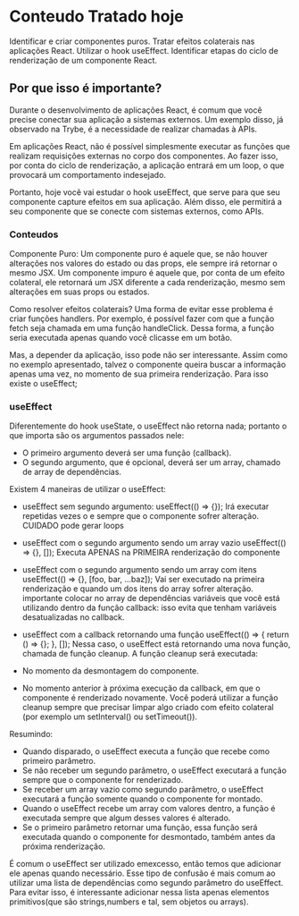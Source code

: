 # Conteudo Tratado hoje

Identificar e criar componentes puros.
Tratar efeitos colaterais nas aplicações React.
Utilizar o hook useEffect.
Identificar etapas do ciclo de renderização de um componente React.

## Por que isso é importante?

Durante o desenvolvimento de aplicações React, é comum que você precise conectar sua aplicação a sistemas externos. Um exemplo disso, já observado na Trybe, é a necessidade de realizar chamadas à APIs.

Em aplicações React, não é possível simplesmente executar as funções que realizam requisições externas no corpo dos componentes. Ao fazer isso, por conta do ciclo de renderização, a aplicação entrará em um loop, o que provocará um comportamento indesejado.

Portanto, hoje você vai estudar o hook useEffect, que serve para que seu componente capture efeitos em sua aplicação. Além disso, ele permitirá a seu componente que se conecte com sistemas externos, como APIs.

### Conteudos

Componente Puro:
Um componente puro é aquele que, se não houver alterações nos valores do estado ou das props, ele sempre irá retornar o mesmo JSX.
Um componente impuro é aquele que, por conta de um efeito colateral, ele retornará um JSX diferente a cada renderização, mesmo sem alterações em suas props ou estados.

Como resolver efeitos colaterais?
Uma forma de evitar esse problema é criar funções handlers. Por exemplo, é possível fazer com que a função fetch seja chamada em uma função handleClick. Dessa forma, a função seria executada apenas quando você clicasse em um botão.

Mas, a depender da aplicação, isso pode não ser interessante. Assim como no exemplo apresentado, talvez o componente queira buscar a informação apenas uma vez, no momento de sua primeira renderização.
Para isso existe o useEffect;

### useEffect

Diferentemente do hook useState, o useEffect não retorna nada;
portanto o que importa são os argumentos passados nele:

- O primeiro argumento deverá ser uma função (callback).
- O segundo argumento, que é opcional, deverá ser um array, chamado de array de dependências.

Existem 4 maneiras de utilizar o useEffect:

- useEffect sem segundo argumento:
useEffect(() => {});
Irá executar repetidas vezes o e sempre que o componente sofrer alteração. CUIDADO pode gerar loops

- useEffect com o segundo argumento sendo um array vazio
useEffect(() => {}, []);
Executa APENAS na PRIMEIRA renderização do componente

- useEffect com o segundo argumento sendo um array com itens
useEffect(() => {}, [foo, bar, ...baz]);
Vai ser executado na primeira renderização e quando um dos itens do array sofrer alteração.
 importante colocar no array de dependências variáveis que você está utilizando dentro da função callback: isso evita que tenham variáveis desatualizadas no callback.

- useEffect com a callback retornando uma função
useEffect(() => {
  return () => {};
}, []);
Nessa caso, o useEffect está retornando uma nova função, chamada de função cleanup. A função cleanup será executada:

- No momento da desmontagem do componente.
- No momento anterior à próxima execução da callback, em que o componente é renderizado novamente.
Você poderá utilizar a função cleanup sempre que precisar limpar algo criado com efeito colateral (por exemplo um setInterval() ou setTimeout()).

Resumindo:

- Quando disparado, o useEffect executa a função que recebe como primeiro parâmetro.
- Se não receber um segundo parâmetro, o useEffect executará a função sempre que o componente for renderizado.
- Se receber um array vazio como segundo parâmetro, o useEffect executará a função somente quando o componente for montado.
- Quando o useEffect recebe um array com valores dentro, a função é executada sempre que algum desses valores é alterado.
- Se o primeiro parâmetro retornar uma função, essa função será executada quando o componente for desmontado, também antes da próxima renderização.

É comum o useEffect ser utilizado emexcesso, então temos que adicionar ele apenas quando necessário.
Esse tipo de confusão é mais comum ao utilizar uma lista de dependências como segundo parâmetro do useEffect. Para evitar isso, é interessante adicionar nessa lista apenas elementos primitivos(que são strings,numbers e tal, sem objetos ou arrays).

